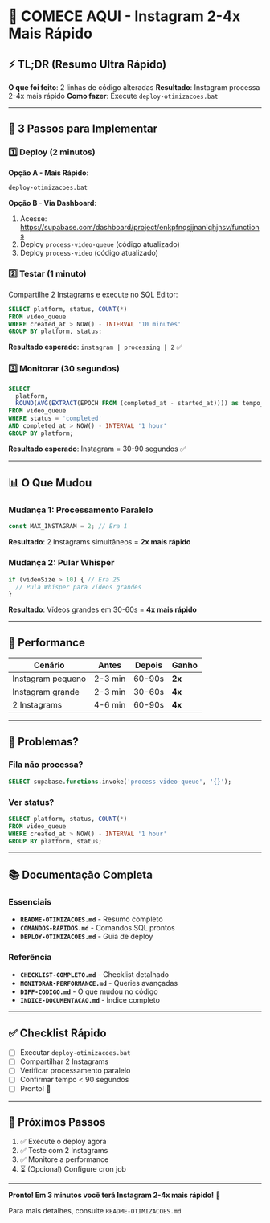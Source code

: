 # 🚀 COMECE AQUI - Instagram 2-4x Mais Rápido

## ⚡ TL;DR (Resumo Ultra Rápido)

**O que foi feito**: 2 linhas de código alteradas
**Resultado**: Instagram processa 2-4x mais rápido
**Como fazer**: Execute `deploy-otimizacoes.bat`

---

## 🎯 3 Passos para Implementar

### 1️⃣ Deploy (2 minutos)

**Opção A - Mais Rápido**:
```bash
deploy-otimizacoes.bat
```

**Opção B - Via Dashboard**:
1. Acesse: https://supabase.com/dashboard/project/enkpfnqsjjnanlqhjnsv/functions
2. Deploy `process-video-queue` (código atualizado)
3. Deploy `process-video` (código atualizado)

### 2️⃣ Testar (1 minuto)

Compartilhe 2 Instagrams e execute no SQL Editor:
```sql
SELECT platform, status, COUNT(*) 
FROM video_queue 
WHERE created_at > NOW() - INTERVAL '10 minutes'
GROUP BY platform, status;
```

**Resultado esperado**: `instagram | processing | 2` ✅

### 3️⃣ Monitorar (30 segundos)

```sql
SELECT 
  platform,
  ROUND(AVG(EXTRACT(EPOCH FROM (completed_at - started_at)))) as tempo_seg
FROM video_queue
WHERE status = 'completed'
AND completed_at > NOW() - INTERVAL '1 hour'
GROUP BY platform;
```

**Resultado esperado**: Instagram = 30-90 segundos ✅

---

## 📊 O Que Mudou

### Mudança 1: Processamento Paralelo
```typescript
const MAX_INSTAGRAM = 2; // Era 1
```
**Resultado**: 2 Instagrams simultâneos = **2x mais rápido**

### Mudança 2: Pular Whisper
```typescript
if (videoSize > 10) { // Era 25
  // Pula Whisper para vídeos grandes
}
```
**Resultado**: Vídeos grandes em 30-60s = **4x mais rápido**

---

## 🎉 Performance

| Cenário | Antes | Depois | Ganho |
|---------|-------|--------|-------|
| Instagram pequeno | 2-3 min | 60-90s | **2x** |
| Instagram grande | 2-3 min | 30-60s | **4x** |
| 2 Instagrams | 4-6 min | 60-90s | **4x** |

---

## 🐛 Problemas?

### Fila não processa?
```sql
SELECT supabase.functions.invoke('process-video-queue', '{}');
```

### Ver status?
```sql
SELECT platform, status, COUNT(*) 
FROM video_queue 
WHERE created_at > NOW() - INTERVAL '1 hour'
GROUP BY platform, status;
```

---

## 📚 Documentação Completa

### Essenciais
- **`README-OTIMIZACOES.md`** - Resumo completo
- **`COMANDOS-RAPIDOS.md`** - Comandos SQL prontos
- **`DEPLOY-OTIMIZACOES.md`** - Guia de deploy

### Referência
- **`CHECKLIST-COMPLETO.md`** - Checklist detalhado
- **`MONITORAR-PERFORMANCE.md`** - Queries avançadas
- **`DIFF-CODIGO.md`** - O que mudou no código
- **`INDICE-DOCUMENTACAO.md`** - Índice completo

---

## ✅ Checklist Rápido

- [ ] Executar `deploy-otimizacoes.bat`
- [ ] Compartilhar 2 Instagrams
- [ ] Verificar processamento paralelo
- [ ] Confirmar tempo < 90 segundos
- [ ] Pronto! 🎉

---

## 🎯 Próximos Passos

1. ✅ Execute o deploy agora
2. ✅ Teste com 2 Instagrams
3. ✅ Monitore a performance
4. ⏳ (Opcional) Configure cron job

---

**Pronto! Em 3 minutos você terá Instagram 2-4x mais rápido!** 🚀

Para mais detalhes, consulte `README-OTIMIZACOES.md`

